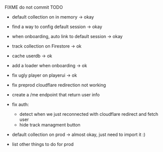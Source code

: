 FIXME do not commit TODO

- default collection on in memory -> okay
- find a way to config default session -> okay
- when onboarding, auto link to default session -> okay
- track collection on Firestore -> ok
- cache userdb -> ok
- add a loader when onboarding -> ok
- fix ugly player on playerui -> ok
- fix preprod cloudflare redirection not working
- create a /me endpoint that return user info

- fix auth:
  - detect when we just reconnected with cloudflare redirect and fetch user
  - hide track managment button
- default collection on prod -> almost okay, just need to import it :)
- list other things to do for prod
